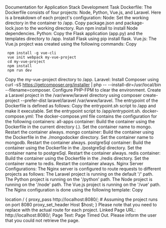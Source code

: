 Documentation for Application Stack Development Task
Dockerfile:
The Dockerfile consists of four projects: Node, Python, Vue.js, and Laravel. Here is a breakdown of each project's configuration:
Node:
Set the working directory in the container to /app.
Copy package.json and package-lock.json to the working directory.
Run npm install to install Node dependencies.
Python:
Copy the Flask application (app.py) and the templates directory to /app.
Install Flask using pip install flask.
Vue.js:
The Vue.js project was created using the following commands:
Copy

     npm install -g vue-cli
     vue init webpack my-vue-project
     cd my-vue-project
     npm install
     npm run dev
Copy the my-vue-project directory to /app.
Laravel:
Install Composer using curl -sS https://getcomposer.org/installer | php -- --install-dir=/usr/local/bin --filename=composer.
Configure PHP-FPM to clear the environment.
Create a Laravel project in the /var/www/laravel directory using composer create-project --prefer-dist laravel/laravel /var/www/laravel.
The entrypoint of the Dockerfile is defined as follows:
Copy the entrypoint.sh script to /app and make it executable.
Set the entrypoint script to /app/entrypoint.sh.
docker-compose.yml:
The docker-compose.yml file contains the configuration for the following containers:
all-apps container:
Build the container using the Dockerfile in the current directory (.).
Set the container name to mongo.
Restart the container always.
mongo container:
Build the container using the Dockerfile in the ./mongodocker directory.
Set the container name to mongodb.
Restart the container always.
postgreSql container:
Build the container using the Dockerfile in the ./postgreSql directory.
Set the container name to postgreSql.
Restart the container always.
redis container:
Build the container using the Dockerfile in the ./redis directory.
Set the container name to redis.
Restart the container always.
Nginx Server Configurations:
The Nginx server is configured to route requests to different projects as follows:
The Laravel project is running on the default '/' path.
The Python project is running on the '/python' path.
The Node project is running on the '/node' path.
The Vue.js project is running on the '/vue' path.
The Nginx configuration is done using the following template:
Copy

location /<route> {
    proxy_pass http://localhost:8080/;  # Assuming the project runs on port 8080
    proxy_set_header Host $host;
}
Please note that you need to replace <route> with the actual route for each project.
Linked Page URL: http://localhost:8080/;
Page Text: Page Timed Out. Please inform the user that you could not retrieve the page.
